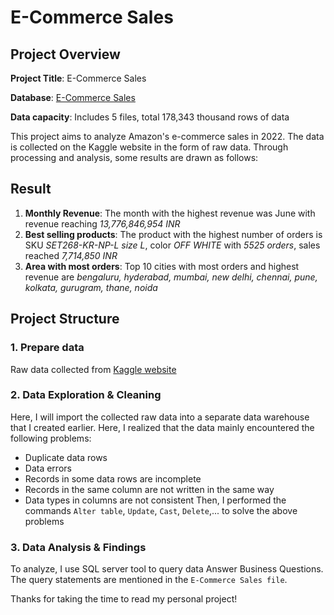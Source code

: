 #  E-Commerce Sales

## Project Overview

**Project Title**:  E-Commerce Sales 

**Database**: [E-Commerce Sales](https://www.kaggle.com/datasets/thedevastator/unlock-profits-with-e-commerce-sales-data/data)

**Data capacity**: Includes 5 files, total 178,343 thousand rows of data

This project aims to analyze Amazon's e-commerce sales in 2022. The data is collected on the Kaggle website in the form of raw data. Through processing and analysis, some results are drawn as follows:

## Result

1. **Monthly Revenue**: The month with the highest revenue was June with revenue reaching *13,776,846,954 INR*
2. **Best selling products**: The product with the highest number of orders is SKU *SET268-KR-NP-L size L*, color *OFF WHITE* with *5525 orders*, sales reached *7,714,850 INR*
3. **Area with most orders**: Top 10 cities with most orders and highest revenue are *bengaluru, hyderabad, mumbai, new delhi, chennai, pune, kolkata, gurugram, thane, noida*


## Project Structure

### 1. Prepare data

Raw data collected from [Kaggle website](https://www.kaggle.com/datasets/thedevastator/unlock-profits-with-e-commerce-sales-data/data)

### 2. Data Exploration & Cleaning

Here, I will import the collected raw data into a separate data warehouse that I created earlier. Here, I realized that the data mainly encountered the following problems:
- Duplicate data rows
- Data errors
- Records in some data rows are incomplete
- Records in the same column are not written in the same way
- Data types in columns are not consistent
Then, I performed the commands `Alter table`, `Update`, `Cast`, `Delete`,... to solve the above problems

### 3. Data Analysis & Findings

To analyze, I use SQL server tool to query data Answer Business Questions. The query statements are mentioned in the `E-Commerce Sales file`.

Thanks for taking the time to read my personal project!
